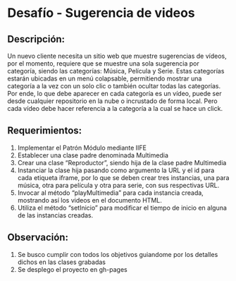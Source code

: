 # Desafío - Sugerencia de videos

## Descripción:
  Un nuevo cliente necesita un sitio web que muestre sugerencias de vídeos, por el momento,
  requiere que se muestre una sola sugerencia por categoría, siendo las categorías: Música,
  Película y Serie. Estas categorías estarán ubicadas en un menú colapsable, permitiendo
  mostrar una categoría a la vez con un solo clic o también ocultar todas las categorías. Por
  ende, lo que debe aparecer en cada categoría es un vídeo, puede ser desde cualquier
  repositorio en la nube o incrustado de forma local. Pero cada vídeo debe hacer referencia a
  la categoría a la cual se hace un click.

## Requerimientos:
  1. Implementar el Patrón Módulo mediante IIFE
  2. Establecer una clase padre denominada Multimedia
  3. Crear una clase “Reproductor”, siendo hija de la clase padre Multimedia
  4. Instanciar la clase hija pasando como argumento la URL y el id para cada etiqueta iframe, por lo que se deben crear tres instancias, una para música, otra para película
     y otra para serie, con sus respectivas URL.
  5. Invocar al método “playMultimedia” para cada instancia creada, mostrando así los
videos en el documento HTML.
  6. Utiliza el método “setInicio” para modificar el tiempo de inicio en alguna de las
instancias creadas.

## Observación:
  1. Se busco cumplir con todos los objetivos guiandome por los detalles dichos en las clases grabadas
  2. Se desplego el proyecto en gh-pages
